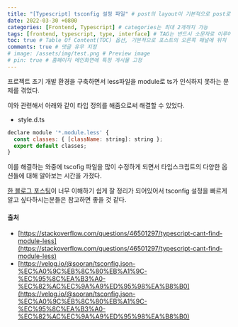 ```yaml
---
title: "[Typescript] tsconfig 설정 파일" # post의 layout이 기본적으로 post로 설정되어있어서 Front Matter에 따로 layout변수를 만들어 주지 않아도 됨
date: 2022-03-30 +0800
categories: [Frontend, Typescript] # categories는 최대 2개까지 가능
tags: [frontend, typescript, type, interface] # TAG는 반드시 소문자로 이루어져야함, 0~무한개까지 지정 가능
toc: true # Table Of Content(TOC) 옵션, 기본적으로 포스트의 오른쪽 패널에 위치
comments: true # 댓글 유무 지정
# image: /assets/img/test.png # Preview image
# pin: true # 홈페이지 메인화면에 특정 게시물 고정
---
```


프로젝트 초기 개발 환경을 구축하면서 less파일을 module로 ts가 인식하지 못하는 문제를 겪었다.

이와 관련해서 아래와 같이 타입 정의를 해줌으로써 해결할 수 있었다.

- style.d.ts

```javascript
declare module '*.module.less' {
  const classes: { [className: string]: string };
  export default classes;
}
```

이를 해결하는 와중에 tscofig 파일을 많이 수정하게 되면서 타입스크립트의 다양한 옵션들에 대해 알아보는 시간을 가졌다.

[한 블로그 포스팅](https://velog.io/@sooran/tsconfig.json-%EC%A0%9C%EB%8C%80%EB%A1%9C-%EC%95%8C%EA%B3%A0-%EC%82%AC%EC%9A%A9%ED%95%98%EA%B8%B0)이 너무 이해하기 쉽게 잘 정리가 되어있어서 tsconfig 설정을 빠르게 알고 싶다하시는분들은 참고하면 좋을 것 같다.

#### 출처
- [https://stackoverflow.com/questions/46501297/typescript-cant-find-module-less](https://stackoverflow.com/questions/46501297/typescript-cant-find-module-less)
- [https://velog.io/@sooran/tsconfig.json-%EC%A0%9C%EB%8C%80%EB%A1%9C-%EC%95%8C%EA%B3%A0-%EC%82%AC%EC%9A%A9%ED%95%98%EA%B8%B0](https://velog.io/@sooran/tsconfig.json-%EC%A0%9C%EB%8C%80%EB%A1%9C-%EC%95%8C%EA%B3%A0-%EC%82%AC%EC%9A%A9%ED%95%98%EA%B8%B0)